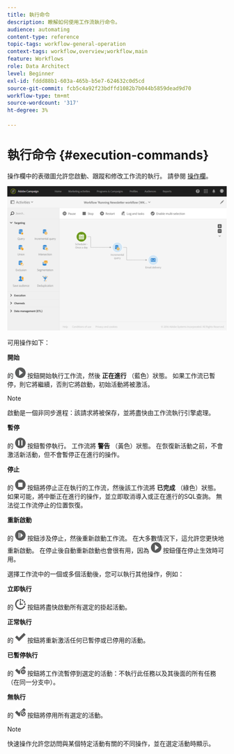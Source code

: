 ```yaml
---
title: 執行命令
description: 瞭解如何使用工作流執行命令。
audience: automating
content-type: reference
topic-tags: workflow-general-operation
context-tags: workflow,overview;workflow,main
feature: Workflows
role: Data Architect
level: Beginner
exl-id: fddd88b1-603a-465b-b5e7-624632c0d5cd
source-git-commit: fcb5c4a92f23bdffd1082b7b044b5859dead9d70
workflow-type: tm+mt
source-wordcount: '317'
ht-degree: 3%

---
```


# 執行命令 {#execution-commands}

操作欄中的表徵圖允許您啟動、跟蹤和修改工作流的執行。 請參閱 [操作欄](../../automating/using/workflow-interface.md#action-bar)。

![](assets/wkf_execution_2.png)

可用操作如下：

**開始**

的 ![](assets/play_darkgrey-24px.png) 按鈕開始執行工作流，然後 **正在進行** （藍色）狀態。 如果工作流已暫停，則它將繼續，否則它將啟動，初始活動將被激活。

>[!NOTE]
>
>啟動是一個非同步進程：該請求將被保存，並將盡快由工作流執行引擎處理。

**暫停**

的 ![](assets/pause_darkgrey-24px.png) 按鈕暫停執行。 工作流將 **警告** （黃色）狀態。 在恢復新活動之前，不會激活新活動，但不會暫停正在進行的操作。

**停止**

的 ![](assets/stop_darkgrey-24px.png) 按鈕將停止正在執行的工作流，然後該工作流將 **已完成** （綠色）狀態。 如果可能，將中斷正在進行的操作，並立即取消導入或正在進行的SQL查詢。 無法從工作流停止的位置恢復。

**重新啟動**

的 ![](assets/pauseplay_darkgrey-24px.png) 按鈕涉及停止，然後重新啟動工作流。 在大多數情況下，這允許您更快地重新啟動。 在停止後自動重新啟動也會很有用，因為 ![](assets/play_darkgrey-24px.png) 按鈕僅在停止生效時可用。

選擇工作流中的一個或多個活動後，您可以執行其他操作，例如：

**立即執行**

的 ![](assets/pending_darkgrey-24px.png) 按鈕將盡快啟動所有選定的掛起活動。

**正常執行**

的 ![](assets/check_darkgrey-24px.png) 按鈕將重新激活任何已暫停或已停用的活動。

**已暫停執行**

的 ![](assets/check_pause_darkgrey-24px.png) 按鈕將工作流暫停到選定的活動：不執行此任務以及其後面的所有任務（在同一分支中）。

**無執行**

的 ![](assets/checkdisable.png) 按鈕將停用所有選定的活動。

>[!NOTE]
>
>快速操作允許您訪問與某個特定活動有關的不同操作，並在選定活動時顯示。
